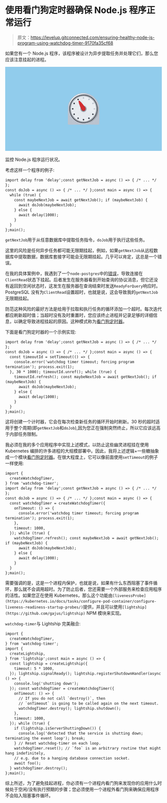 # 使用看门狗定时器确保 Node.js 程序正常运行

> 原文：<https://levelup.gitconnected.com/ensuring-healthy-node-js-program-using-watchdog-timer-9170fa35cf68>

如果您有一个 Node.js 程序，该程序被设计为异步提取任务并处理它们，那么您应该注意挂起的进程。

![](img/b69315dcd7ed3fd91b97730ab829ac94.png)

监控 Node.js 程序运行状况。

考虑这样一个程序的例子:

```
import delay from 'delay';const getNextJob = async () => { /* ... */ };
const doJob = async () => { /* ... */ };const main = async () => {
  while (true) {
    const maybeNextJob = await getNextJob(); if (maybeNextJob) {
      await doJob(maybeNextJob);
    } else {
      await delay(1000);
    }
  }
};main();
```

`getNextJob`用于从任意数据库中提取任务指令，`doJob`用于执行这些任务。

这里的风险是任何异步任务都可能无限期挂起，例如，如果`getNextJob`从远程数据库中提取数据，数据库套接字可能会无限期挂起。几乎可以肯定，这总是一个错误。

在我的具体案例中，我遇到了一个`node-postgres`中的[错误](https://github.com/brianc/node-postgres/issues/1952)，导致连接在`ClientRead`状态下挂起。后者发生在服务器看到开始查询的协议消息，但它还没有返回到空闲状态时，这发生在服务器在查询结束时发送`ReadyForQuery`响应时。PostgreSQL 没有为`ClientRead`设置超时，也就是说，这会导致我的`getNextJob`无限期挂起。

防范这种风险的最好方法是给用于拉取和执行任务的循环添加一个超时。每次迭代都应刷新超时值；当超时没有及时重置时，您应该终止进程并记录足够的详细信息，以确定导致进程挂起的原因。这种模式称为[看门狗定时器](https://en.wikipedia.org/wiki/Watchdog_timer)。

下面是看门狗定时器的一个示例实现:

```
import delay from 'delay';const getNextJob = async () => { /* ... */ };
const doJob = async () => { /* ... */ };const main = async () => {
  const timeoutId = setTimeout(() => {
    console.error('watchdog timer timeout; forcing program termination'); process.exit(1);
  }, 30 * 1000); timeoutId.unref(); while (true) {
    timeoutId.refresh(); const maybeNextJob = await getNextJob(); if (maybeNextJob) {
      await doJob(maybeNextJob);
    } else {
      await delay(1000);
    }
  }
};main();
```

这将创建一个计时器，它会在每次检查新任务的循环开始时刷新。30 秒的超时适用于整个周期(即`getNextJob`和`doJob`),因为您正在强制突然终止，所以它应该远高于内部任务限制。

我必须在我的多个应用程序中实现上述模式，以防止这些幽灵进程挂在使用 Kubernetes 编排的许多进程的大规模部署中。因此，我将上述逻辑+一些糖抽象成一个模块[看门狗定时器](https://github.com/gajus/watchdog-timer)。在很大程度上，它可以像前面使用`setTimeout`的例子一样使用:

```
import {
  createWatchdogTimer,
} from 'watchdog-timer';
import delay from 'delay';const getNextJob = async () => { /* ... */ };
const doJob = async () => { /* ... */ };const main = async () => {
  const watchdogTimer = createWatchdogTimer({
    onTimeout: () => {
      console.error('watchdog timer timeout; forcing program termination'); process.exit(1);
    },
    timeout: 1000,
  }); while (true) {
    watchdogTimer.refresh(); const maybeNextJob = await getNextJob(); if (maybeNextJob) {
      await doJob(maybeNextJob);
    } else {
      await delay(1000);
    }
  }
};main();
```

需要强调的是，这是一个进程内保护，也就是说，如果有什么东西阻塞了事件循环，那么就不会调用超时。为了防止后者，您还需要一个外部服务来检查应用程序的活性。如果您正在使用 Kubernetes，那么这个功能由`[livenessProbe](https://kubernetes.io/docs/tasks/configure-pod-container/configure-liveness-readiness-startup-probes/)`提供，并且可以使用`[lightship](https://github.com/gajus/lightship)` NPM 模块来实现。

`watchdog-timer`与 Lightship 完美融合:

```
import {
  createWatchdogTimer,
} from 'watchdog-timer';
import {
  createLightship,
} from 'lightship';const main = async () => {
  const lightship = createLightship({
    timeout: 5 * 1000,
  }); lightship.signalReady(); lightship.registerShutdownHandler(async () => {
    console.log('shutting down');
  }); const watchdogTimer = createWatchdogTimer({
    onTimeout: () => {
      // If you do not call `destroy()`, then
      // `onTimeout` is going to be called again on the next timeout.
      watchdogTimer.destroy(); lightship.shutdown();
    },
    timeout: 1000,
  }); while (true) {
    if (lightship.isServerShuttingDown()) {
      console.log('detected that the service is shutting down; terminating the event loop'); break;
    } // Reset watchdog-timer on each loop.
    watchdogTimer.reset(); // `foo` is an arbitrary routine that might hang indefinitely,
    // e.g. due to a hanging database connection socket.
    await foo();
  } watchdogTimer.destroy();
};main();
```

综上所述，为了避免挂起进程，你必须有一个进程内看门狗来发现你的应用什么时候处于空闲/没有执行预期的步骤；您必须使用一个进程外看门狗来确保应用程序不会陷入阻塞事件循环。
